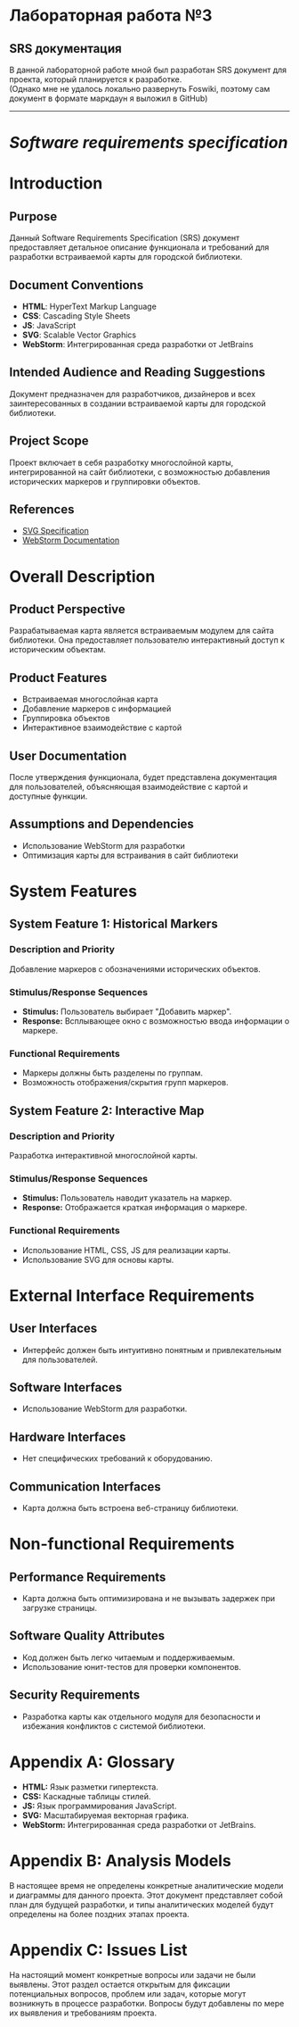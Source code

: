 # Лабораторная работа №3
## SRS документация

В данной лабораторной работе мной был разработан SRS документ для проекта, который планируется к разработке.  
(Однако мне не удалось локально развернуть Foswiki, поэтому сам документ в формате маркдаун я выложил в GitHub)

----------------------

# _Software requirements specification_

# Introduction

## Purpose
Данный Software Requirements Specification (SRS) документ предоставляет детальное описание функционала и требований для разработки встраиваемой карты для городской библиотеки.

## Document Conventions
- **HTML**: HyperText Markup Language
- **CSS**: Cascading Style Sheets
- **JS**: JavaScript
- **SVG**: Scalable Vector Graphics
- **WebStorm**: Интегрированная среда разработки от JetBrains

## Intended Audience and Reading Suggestions
Документ предназначен для разработчиков, дизайнеров и всех заинтересованных в создании встраиваемой карты для городской библиотеки.

## Project Scope
Проект включает в себя разработку многослойной карты, интегрированной на сайт библиотеки, с возможностью добавления исторических маркеров и группировки объектов.

## References
- [SVG Specification](https://www.w3.org/TR/SVG2/)
- [WebStorm Documentation](https://www.jetbrains.com/webstorm/documentation/)

# Overall Description

## Product Perspective
Разрабатываемая карта является встраиваемым модулем для сайта библиотеки. Она предоставляет пользователю интерактивный доступ к историческим объектам.

## Product Features
- Встраиваемая многослойная карта
- Добавление маркеров с информацией
- Группировка объектов
- Интерактивное взаимодействие с картой

## User Documentation
После утверждения функционала, будет представлена документация для пользователей, объясняющая взаимодействие с картой и доступные функции.

## Assumptions and Dependencies
- Использование WebStorm для разработки
- Оптимизация карты для встраивания в сайт библиотеки

# System Features

## System Feature 1: Historical Markers

### Description and Priority
Добавление маркеров с обозначениями исторических объектов.

### Stimulus/Response Sequences
- **Stimulus:** Пользователь выбирает "Добавить маркер".
- **Response:** Всплывающее окно с возможностью ввода информации о маркере.

### Functional Requirements
- Маркеры должны быть разделены по группам.
- Возможность отображения/скрытия групп маркеров.

## System Feature 2: Interactive Map

### Description and Priority
Разработка интерактивной многослойной карты.

### Stimulus/Response Sequences
- **Stimulus:** Пользователь наводит указатель на маркер.
- **Response:** Отображается краткая информация о маркере.

### Functional Requirements
- Использование HTML, CSS, JS для реализации карты.
- Использование SVG для основы карты.

# External Interface Requirements

## User Interfaces
- Интерфейс должен быть интуитивно понятным и привлекательным для пользователей.

## Software Interfaces
- Использование WebStorm для разработки.

## Hardware Interfaces
- Нет специфических требований к оборудованию.

## Communication Interfaces
- Карта должна быть встроена веб-страницу библиотеки.

# Non-functional Requirements

## Performance Requirements
- Карта должна быть оптимизирована и не вызывать задержек при загрузке страницы.

## Software Quality Attributes
- Код должен быть легко читаемым и поддерживаемым.
- Использование юнит-тестов для проверки компонентов.

## Security Requirements
- Разработка карты как отдельного модуля для безопасности и избежания конфликтов с системой библиотеки.

# Appendix A: Glossary
- **HTML:** Язык разметки гипертекста.
- **CSS:** Каскадные таблицы стилей.
- **JS:** Язык программирования JavaScript.
- **SVG:** Масштабируемая векторная графика.
- **WebStorm:** Интегрированная среда разработки от JetBrains.

# Appendix B: Analysis Models
В настоящее время не определены конкретные аналитические модели и диаграммы для данного проекта. Этот документ представляет собой план для будущей разработки, и типы аналитических моделей будут определены на более поздних этапах проекта.

# Appendix C: Issues List

На настоящий момент конкретные вопросы или задачи не были выявлены. Этот раздел остается открытым для фиксации потенциальных вопросов, проблем или задач, которые могут возникнуть в процессе разработки. Вопросы будут добавлены по мере их выявления и требованиям проекта.
